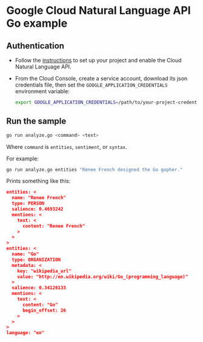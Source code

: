 # Google Cloud Natural Language API Go example

## Authentication

* Follow the [instructions][project] to set up your project and enable the Cloud Natural Language API.
* From the Cloud Console, create a service account,
  download its json credentials file, then set the 
  `GOOGLE_APPLICATION_CREDENTIALS` environment variable:

  ```bash
  export GOOGLE_APPLICATION_CREDENTIALS=/path/to/your-project-credentials.json
  ```

[cloud-console]: https://console.cloud.google.com
[project]: https://cloud.google.com/natural-language/docs/getting-started#set_up_your_project

## Run the sample

```bash
go run analyze.go <command> <text>
```

Where `command` is `entities`, `sentiment`, or `syntax`.

For example:

```bash
go run analyze.go entities "Renee French designed the Go gopher."
```

Prints something like this:

```json
entities: <
  name: "Renee French"
  type: PERSON
  salience: 0.4693242
  mentions: <
    text: <
      content: "Renee French"
    >
  >
>
entities: <
  name: "Go"
  type: ORGANIZATION
  metadata: <
    key: "wikipedia_url"
    value: "http://en.wikipedia.org/wiki/Go_(programming_language)"
  >
  salience: 0.34126133
  mentions: <
    text: <
      content: "Go"
      begin_offset: 26
    >
  >
>
language: "en"
```
